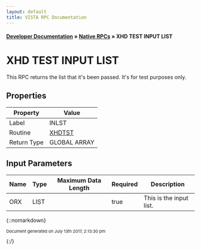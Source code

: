 ```yaml
---
layout: default
title: VISTA RPC Documentation
---
```


#### [Developer Documentation](../index) &#187; [Native RPCs](TableOfContents) &#187; XHD TEST INPUT LIST<br/>
# XHD TEST INPUT LIST

This RPC returns the list that it's been passed. It's for test purposes only.

## Properties

Property | Value
--- | ---
Label | INLST
Routine | [XHDTST](http://code.osehra.org/dox/Routine_XHDTST_source.html)
Return Type | GLOBAL ARRAY


## Input Parameters

Name | Type | Maximum Data Length | Required | Description
--- | --- | --- | --- | ---
ORX | LIST |  | true | This is the input list.



{::nomarkdown} <br/><p style="font-size: 11px">Document generated on July 13th 2017, 2:13:30 pm</p>{:/}